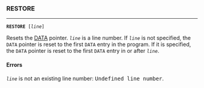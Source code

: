 ### RESTORE
***
<code><b>RESTORE</b> [<var>line</var>]</code>

Resets the [DATA](#DATA) pointer. <code><var>line</var></code> is a line number. If <code><var>line</var></code> is not specified, the `DATA` pointer is reset to the first `DATA` entry in the program. If it is specified, the `DATA` pointer is reset to the first `DATA` entry in or after <code><var>line</var></code>.

#### Errors
<code><var>line</var></code> is not an existing line number: <samp>Undefined line number</samp>.
